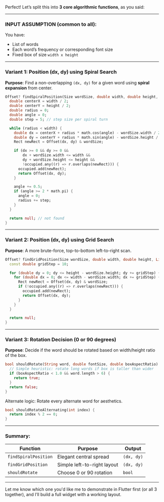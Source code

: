 Perfect! Let’s split this into **3 core algorithmic functions**, as you said:

---

### **INPUT ASSUMPTION (common to all):**
You have:
- List of words
- Each word’s frequency or corresponding font size
- Fixed box of size `width x height`

---

### **Variant 1: Position (dx, dy) using Spiral Search**

**Purpose**: Find a non-overlapping `(dx, dy)` for a given word using **spiral expansion** from center.

```dart
Offset? findSpiralPosition(Size wordSize, double width, double height, List<Rect> occupied) {
  double centerX = width / 2;
  double centerY = height / 2;
  double radius = 0;
  double angle = 0;
  double step = 5; // step size per spiral turn

  while (radius < width) {
    double dx = centerX + radius * math.cos(angle) - wordSize.width / 2;
    double dy = centerY + radius * math.sin(angle) - wordSize.height / 2;
    Rect newRect = Offset(dx, dy) & wordSize;

    if (dx >= 0 && dy >= 0 &&
        dx + wordSize.width <= width &&
        dy + wordSize.height <= height &&
        !occupied.any((r) => r.overlaps(newRect))) {
      occupied.add(newRect);
      return Offset(dx, dy);
    }

    angle += 0.5;
    if (angle >= 2 * math.pi) {
      angle = 0;
      radius += step;
    }
  }

  return null; // not found
}
```

---

### **Variant 2: Position (dx, dy) using Grid Search**

**Purpose**: A more brute-force, top-to-bottom left-to-right scan.

```dart
Offset? findGridPosition(Size wordSize, double width, double height, List<Rect> occupied) {
  const double gridStep = 10;

  for (double dy = 0; dy <= height - wordSize.height; dy += gridStep) {
    for (double dx = 0; dx <= width - wordSize.width; dx += gridStep) {
      Rect newRect = Offset(dx, dy) & wordSize;
      if (!occupied.any((r) => r.overlaps(newRect))) {
        occupied.add(newRect);
        return Offset(dx, dy);
      }
    }
  }

  return null;
}
```

---

### **Variant 3: Rotation Decision (0 or 90 degrees)**

**Purpose**: Decide if the word should be rotated based on width/height ratio of the box.

```dart
bool shouldRotate(String word, double fontSize, double boxAspectRatio) {
  // Simple heuristic: rotate long words if box is taller than wider
  if (boxAspectRatio < 1.0 && word.length > 6) {
    return true;
  }
  return false;
}
```

Alternate logic: Rotate every alternate word for aesthetics.

```dart
bool shouldRotateAlternating(int index) {
  return index % 2 == 0;
}
```

---

### Summary:

| Function | Purpose | Output |
|---------|---------|--------|
| `findSpiralPosition` | Elegant central spread | `(dx, dy)` |
| `findGridPosition` | Simple left-to-right layout | `(dx, dy)` |
| `shouldRotate` | Choose 0 or 90 rotation | `bool` |

---

Let me know which one you'd like me to demonstrate in Flutter first (or all 3 together), and I’ll build a full widget with a working layout.
